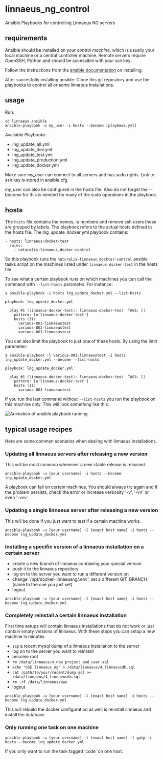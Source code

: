 # linnaeus_ng_control
Ansible Playbooks for controlling Linnaeus NG servers

 
## requirements

Ansible should be installed on your _control machine_, which is usually your local machine or a central
controller machine.  Remote servers require OpenSSH, Python and should be accessible with your ssh key.

Follow the instructions from the [ansible documentation](https://docs.ansible.com/ansible/latest/installation_guide/intro_installation.html#installing-the-control-machine) on installing.

After succesfully installing ansible. Clone this git repository and use the playbooks to control all or
some linnaeus installations.

## usage
Run:

```
cd linnaeus.ansible
ansible-playbook -u my_user -i hosts --become [playbook.yml]
```

Available Playbooks:

* lng_update_all.yml
* lng_update_dev.yml
* lng_update_test.yml
* lng_update_production.yml
* lng_update_docker.yml

Make sure _my_user_ can connect to all servers and has sudo rights. Link to ssh key is stored in ansible.cfg.

_my_user_ can also be configured in the hosts file. Also do not forget the --become for this is needed for
many of the sudo operations in the playbook.

## hosts

The `hosts` file contains the names, ip numbers and remove ssh users these are grouped by labels. The playbook
refers to the actual hosts defined in the hosts file. The lng_update_docker.yml playbook contains:

```
- hosts: linnaeus-docker-test
  roles:
    - naturalis-linnaeus_docker-control
```

So this playbook runs the `naturalis-linnaeus_dockter-control` ansible tasks script on the machines listed under `linnaeus-docker-test` in the hosts file.

To see what a certain playbook runs on which machines you can call the command with `--list-hosts` parameter.
For instance:

```
$ ansible-playbook -i hosts lng_update_docker.yml --list-hosts

playbook: lng_update_docker.yml

  play #1 (linnaeus-docker-test): linnaeus-docker-test	TAGS: []
    pattern: [u'linnaeus-docker-test']
    hosts (3):
      various-003-linnaeustest
      various-002-linnaeustest
      various-001-linnaeustest
```

You can also limit the playbook to just one of these hosts. By using the limit parameter:

```
$ ansible-playbook -l various-003-linnaeustest -i hosts lng_update_docker.yml --become --list-hosts 

playbook: lng_update_docker.yml

  play #1 (linnaeus-docker-test): linnaeus-docker-test	TAGS: []
    pattern: [u'linnaeus-docker-test']
    hosts (1):
      various-003-linnaeustest
```

If you run the last command without `--list-hosts` you run the playbook on this machine only. This
will look something like this:


![Animation of ansible playbook running](http://g.recordit.co/1M3195aKQi.gif)



## typical usage recipes

Here are some common scenarios when dealing with linnaeus installations.

### Updating all linnaeus servers after releasing a new version

This will be most common whenever a new stable release is released.

```ansible-playbook -u [your username] -i hosts --become lng_update_docker.yml```

A playbook can fail on certain machines. You should always try again and if the problem persists, check 
the error or increase verbosity '-v', '-vv' or even '-vvv'.

### Updating a single linnaeus server after releasing a new version

This will be done if you just want to test if a certain machine works.

```ansible-playbook -u [your username] -l [exact host name] -i hosts --become lng_update_docker.yml```

### Installing a specific version of a linnaeus installation on a certain server

* create a new branch of linnaeus containing your special version
* push it to the linnaeus repository
* log on to the server you want to run a different version on
* change `/opt/docker-linnaeusng/.env', set a different GIT_BRANCH (same to the one you just set)
* logout

```ansible-playbook -u [your username] -l [exact host name] -i hosts --become lng_update_docker.yml```

### Completely reinstall a certain linnaeus installation

First time setups will contain linnaeus installations that do not work or just contain empty versions
of linnaeus. With these steps you can setup a new machine in minutes.

* `scp` a recent mysql dump of a linnaeus installation to the server
* log on to the server you want to reinstall
* become root
* `rm /data/linnaeus/4_new_project_and_user.sql`
* `echo "USE linnaeus_ng" > /data/linnaeus/4_linnaeusdb.sql`
* `cat /path/to/your/recent/dump.sql >> /data/linnaeus/4_linnaeusdb.sql`
* `rm -rf /data/linnaeus/www`
* logout

```ansible-playbook -u [your username] -l [exact host name] -i hosts --become lng_update_docker.yml```

This will rebuild the docker configuration as well is reinstall linnaeus and install the database.

### Only running one task on one machine

```ansible-playbook -u [your username] -l [exact host name] -t gulp -i hosts --become lng_update_docker.yml```

If you only want to run the task tagged 'code' on one host.


